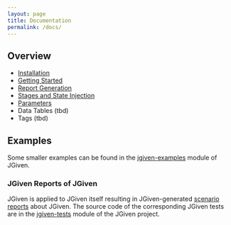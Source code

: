 ```yaml
---
layout: page
title: Documentation
permalink: /docs/
---
```


## Overview
* [Installation]({{site.baseurl}}/docs/installation/)
* [Getting Started]({{site.baseurl}}/docs/gettingstarted/)
* [Report Generation]({{site.baseurl}}/docs/reportgeneration/)
* [Stages and State Injection]({{site.baseurl}}/docs/stages/)
* [Parameters]({{site.baseurl}}/docs/parameters/)
* Data Tables (tbd)
* Tags (tbd)

## Examples

Some smaller examples can be found in the [jgiven-examples](https://github.com/TNG/JGiven/tree/master/jgiven-examples/src/test/java/com/tngtech/jgiven/examples) module of JGiven.

### JGiven Reports of JGiven

JGiven is applied to JGiven itself resulting in JGiven-generated [scenario reports]({{site.baseurl}}/jgiven-report) about JGiven.
The source code of the corresponding JGiven tests are in the [jgiven-tests](https://github.com/TNG/JGiven/tree/master/jgiven-tests) module of the JGiven project.